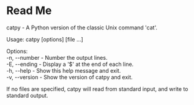 # Read Me

catpy - A Python version of the classic Unix command 'cat'.  

Usage: catpy [options] [file ...]  

Options:  
  -n, --number   -   Number the output lines.  
  -E, --ending   -   Display a '$' at the end of each line.  
  -h, --help     -   Show this help message and exit.  
  -v, --version  -   Show the version of catpy and exit.  
  
If no files are specified, catpy will read from standard input,
and write to standard output.  
